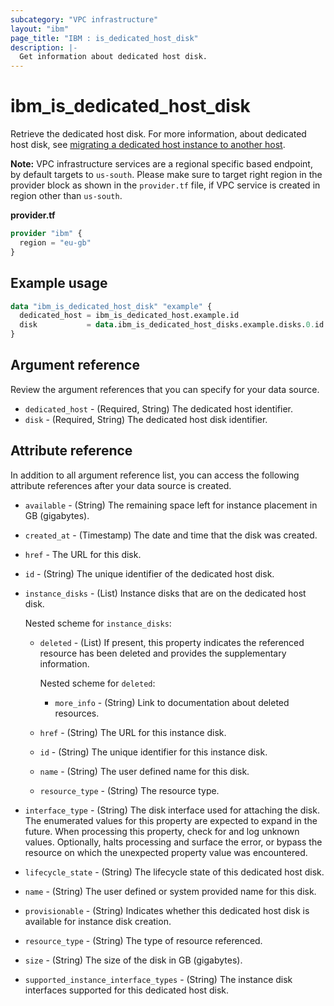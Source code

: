 ```yaml
---
subcategory: "VPC infrastructure"
layout: "ibm"
page_title: "IBM : is_dedicated_host_disk"
description: |-
  Get information about dedicated host disk.
---
```


# ibm_is_dedicated_host_disk

Retrieve the dedicated host disk. For more information, about dedicated host disk, see [migrating a dedicated host instance to another host](https://cloud.ibm.com/docs/virtual-servers?topic=virtual-servers-migrating-dedicated-host).

**Note:** 
VPC infrastructure services are a regional specific based endpoint, by default targets to `us-south`. Please make sure to target right region in the provider block as shown in the `provider.tf` file, if VPC service is created in region other than `us-south`.

**provider.tf**

```terraform
provider "ibm" {
  region = "eu-gb"
}
```

## Example usage

```terraform
data "ibm_is_dedicated_host_disk" "example" {
  dedicated_host = ibm_is_dedicated_host.example.id
  disk           = data.ibm_is_dedicated_host_disks.example.disks.0.id
}
```

## Argument reference
Review the argument references that you can specify for your data source. 

- `dedicated_host` - (Required, String) The dedicated host identifier.
- `disk` - (Required, String) The dedicated host disk identifier.

## Attribute reference
In addition to all argument reference list, you can access the following attribute references after your data source is created. 

- `available` - (String) The remaining space left for instance placement in GB (gigabytes).
- `created_at` - (Timestamp) The date and time that the disk was created.
- `href` - The URL for this disk.
- `id` - (String) The unique identifier of the dedicated host disk.
- `instance_disks` - (List) Instance disks that are on the dedicated host disk. 

  Nested scheme for `instance_disks`:
  - `deleted` - (List) If present, this property indicates the referenced resource has been deleted and provides the supplementary information. 

      Nested scheme for `deleted`:
      - `more_info` - (String) Link to documentation about deleted resources.
  - `href` - (String) The URL for this instance disk.
  - `id` - (String) The unique identifier for this instance disk.
  - `name` - (String) The user defined name for this disk.
  - `resource_type` - (String) The resource type.
- `interface_type` - (String) The disk interface used for attaching the disk. The enumerated values for this property are expected to expand in the future. When processing this property, check for and log unknown values. Optionally, halts processing and surface the error, or bypass the resource on which the unexpected property value was encountered.
- `lifecycle_state` - (String) The lifecycle state of this dedicated host disk.
- `name` - (String) The user defined or system provided name for this disk.
- `provisionable` - (String) Indicates whether this dedicated host disk is available for instance disk creation.
- `resource_type` - (String) The type of resource referenced.
- `size` - (String) The size of the disk in GB (gigabytes).
- `supported_instance_interface_types` - (String) The instance disk interfaces supported for this dedicated host disk.

